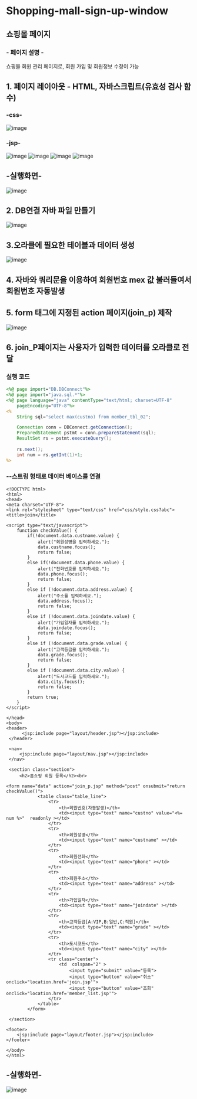 # Shopping-mall-sign-up-window
## 쇼핑몰 페이지

### - 페이지 설명 -
쇼핑몰 회원 관리 페이지로, 회원 가입 및 회원정보 수정이 가능 

## 1. 페이지 레이아웃 - HTML, 자바스크립트(유효성 검사 함수)
### -css-
![image](https://user-images.githubusercontent.com/102803326/186083067-a263c6e8-78ce-4927-bb10-df3929f71af1.png)
### -jsp-
![image](https://user-images.githubusercontent.com/102803326/186083129-842c0a3a-eaff-4e79-9dab-d002fe8e8665.png)
![image](https://user-images.githubusercontent.com/102803326/186083232-890b7324-9a99-4685-8499-7cbfe7360107.png)
![image](https://user-images.githubusercontent.com/102803326/186083273-8453fbb7-369f-4ee0-83c8-33d9d06ad97d.png)
![image](https://user-images.githubusercontent.com/102803326/186083299-4ab9532e-19e2-4af8-b39f-6dd43fa235b5.png)
## -실행화면-

![image](https://user-images.githubusercontent.com/102803326/186063771-b324ea20-67a1-42f6-9ffe-99dc1c96e1b7.png)

## 2. DB연결 자바 파일 만들기
![image](https://user-images.githubusercontent.com/102803326/186083470-eac027a2-a3f6-4139-b1bd-69aaf61c76c9.png)

## 3.오라클에 필요한 테이블과 데이터 생성
![image](https://user-images.githubusercontent.com/102803326/186083807-5f9111d4-1fbf-449a-ba79-ecbc39a9dba5.png)

## 4. 자바와 쿼리문을 이용하여 회원번호 mex 값 불러들여서 회원번호 자동발생

## 5. form 태그에 지정된 action 페이지(join_p) 제작
![image](https://user-images.githubusercontent.com/102803326/186084273-5c4f75ab-f240-4469-b226-51c39957db5d.png)

## 6. join_P페이지는 사용자가 입력한 데이터를 오라클로 전달

### 실행 코드


```jsp
<%@ page import="DB.DBConnect"%>
<%@ page import="java.sql.*"%>
<%@ page language="java" contentType="text/html; charset=UTF-8"
    pageEncoding="UTF-8"%>
<%
	String sql="select max(custno) from member_tbl_02";

	Connection conn = DBConnect.getConnection();
	PreparedStatement pstmt = conn.prepareStatement(sql);
	ResultSet rs = pstmt.executeQuery();
	
	rs.next();
	int num = rs.getInt(1)+1;
%>  
```
### --스트링 형태로 데이터 베이스를 연결 



```jap
<!DOCTYPE html>
<html>
<head>
<meta charset="UTF-8">
<link rel="stylesheet" type="text/css" href="css/style.css?abc">
<title>join</title>

<script type="text/javascript">
	function checkValue() {
		if(!document.data.custname.value) {
			alert("회원성명을 입력하세요.");
			data.custname.focus();
			return false;
		} 
		else if(!document.data.phone.value) {
			alert("전화번호를 입력하세요.");
			data.phone.focus();
			return false;
		} 
		else if (!document.data.address.value) {
			alert("주소를 입력하세요.");
			data.address.focus();
			return false;
		} 
		else if (!document.data.joindate.value) {
			alert("가입일자를 입력하세요.");
			data.joindate.focus();
			return false;
		} 
		else if (!document.data.grade.value) {
			alert("고객등급을 입력하세요.");
			data.grade.focus();
			return false;
		}  
		else if (!document.data.city.value) {
			alert("도시코드를 입력하세요.");
			data.city.focus();
			return false;
		}
		return true;
	}
</script>

</head>
<body>
<header>
	  <jsp:include page="layout/header.jsp"></jsp:include>
 </header>

 <nav>
   	 <jsp:include page="layout/nav.jsp"></jsp:include>
 </nav>
		
 <section class="section">
   	 <h2>홈쇼핑 회원 등록</h2><br>

<form name="data" action="join_p.jsp" method="post" onsubmit="return checkValue()">
			<table class="table_line">
				<tr>
					<th>회원번호(자동발생)</th>
					<td><input type="text" name="custno" value="<%= num %>"  readonly ></td>
				</tr>
				<tr>
					<th>회원성명</th>
					<td><input type="text" name="custname" ></td>
				</tr>
				<tr>
					<th>회원전화</th>
					<td><input type="text" name="phone" ></td>
				</tr>
				<tr>
					<th>회원주소</th>
					<td><input type="text" name="address" ></td>
				</tr>
				<tr>
					<th>가입일자</th>
					<td><input type="text" name="joindate" ></td>
				</tr>
				<tr>
					<th>고객등급[A:VIP,B:일반,C:직원]</th>
					<td><input type="text" name="grade" ></td>
				</tr>
				<tr>
					<th>도시코드</th>
					<td><input type="text" name="city" ></td>
				</tr>
				<tr class="center">
					<td  colspan="2" >
						<input type="submit" value="등록">
						<input type="button" value="취소" onclick="location.href='join.jsp'">
						<input type="button" value="조회" onclick="location.href='member_list.jsp'">
				</tr>
			</table>
		</form>	
   	
 </section>
		
<footer>
	<jsp:include page="layout/footer.jsp"></jsp:include>
</footer>

</body>
</html>
```
## -실행화면-

![image](https://user-images.githubusercontent.com/102803326/186063834-6304ea9a-79bd-4e72-8090-ed281d42bed8.png)



